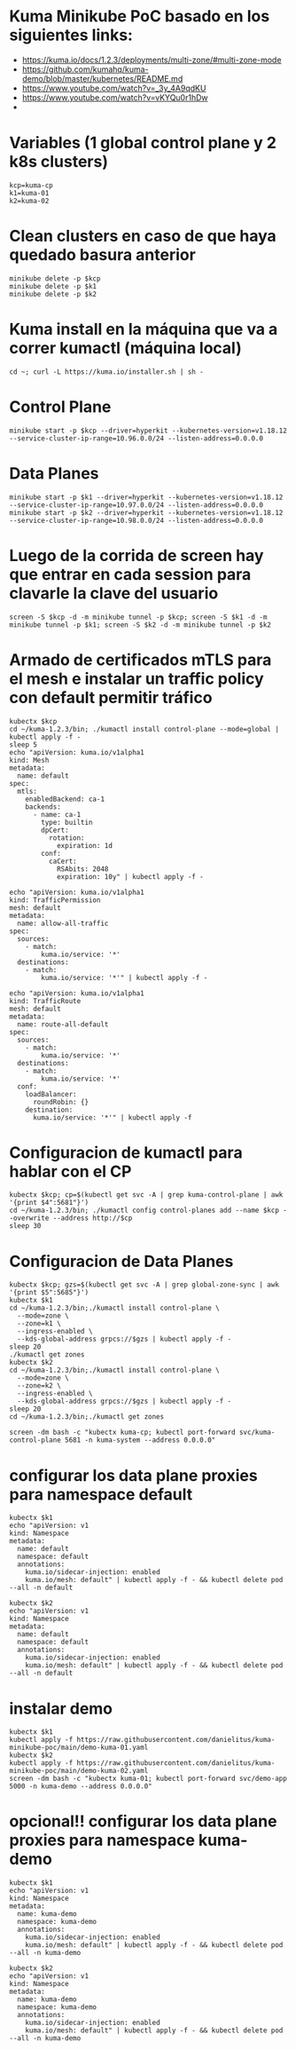 # Kuma Minikube PoC basado en los siguientes links:
- https://kuma.io/docs/1.2.3/deployments/multi-zone/#multi-zone-mode
- https://github.com/kumahq/kuma-demo/blob/master/kubernetes/README.md
- https://www.youtube.com/watch?v=_3y_4A9qdKU
- https://www.youtube.com/watch?v=vKYQu0r1hDw
- 
# Variables (1 global control plane y 2 k8s clusters)
```shell
kcp=kuma-cp
k1=kuma-01
k2=kuma-02
```

# Clean clusters en caso de que haya quedado basura anterior
```shell
minikube delete -p $kcp
minikube delete -p $k1
minikube delete -p $k2
```

# Kuma install en la máquina que va a correr kumactl (máquina local)
```shell
cd ~; curl -L https://kuma.io/installer.sh | sh -
```

# Control Plane
```shell
minikube start -p $kcp --driver=hyperkit --kubernetes-version=v1.18.12 --service-cluster-ip-range=10.96.0.0/24 --listen-address=0.0.0.0
```

# Data Planes
```shell
minikube start -p $k1 --driver=hyperkit --kubernetes-version=v1.18.12 --service-cluster-ip-range=10.97.0.0/24 --listen-address=0.0.0.0
minikube start -p $k2 --driver=hyperkit --kubernetes-version=v1.18.12 --service-cluster-ip-range=10.98.0.0/24 --listen-address=0.0.0.0
```

# Luego de la corrida de screen hay que entrar en cada session para clavarle la clave del usuario
```shell
screen -S $kcp -d -m minikube tunnel -p $kcp; screen -S $k1 -d -m minikube tunnel -p $k1; screen -S $k2 -d -m minikube tunnel -p $k2
```

# Armado de certificados mTLS para el mesh e instalar un traffic policy con default permitir tráfico
```shell
kubectx $kcp
cd ~/kuma-1.2.3/bin; ./kumactl install control-plane --mode=global | kubectl apply -f -
sleep 5
echo "apiVersion: kuma.io/v1alpha1
kind: Mesh
metadata:
  name: default
spec:
  mtls:
    enabledBackend: ca-1
    backends:
      - name: ca-1
        type: builtin
        dpCert:
          rotation:
            expiration: 1d
        conf:
          caCert:
            RSAbits: 2048
            expiration: 10y" | kubectl apply -f -
            
echo "apiVersion: kuma.io/v1alpha1
kind: TrafficPermission
mesh: default
metadata:
  name: allow-all-traffic
spec:
  sources:
    - match:
        kuma.io/service: '*'
  destinations:
    - match:
        kuma.io/service: '*'" | kubectl apply -f -
        
echo "apiVersion: kuma.io/v1alpha1
kind: TrafficRoute
mesh: default
metadata:
  name: route-all-default
spec:
  sources:
    - match:
        kuma.io/service: '*'
  destinations:
    - match:
        kuma.io/service: '*'
  conf:
    loadBalancer:
      roundRobin: {}
    destination:
      kuma.io/service: '*'" | kubectl apply -f
 ```

# Configuracion de kumactl para hablar con el CP
```shell
kubectx $kcp; cp=$(kubectl get svc -A | grep kuma-control-plane | awk '{print $4":5681"}')
cd ~/kuma-1.2.3/bin; ./kumactl config control-planes add --name $kcp --overwrite --address http://$cp
sleep 30
```

# Configuracion de Data Planes
```shell
kubectx $kcp; gzs=$(kubectl get svc -A | grep global-zone-sync | awk '{print $5":5685"}')
kubectx $k1
cd ~/kuma-1.2.3/bin;./kumactl install control-plane \
  --mode=zone \
  --zone=k1 \
  --ingress-enabled \
  --kds-global-address grpcs://$gzs | kubectl apply -f -
sleep 20
./kumactl get zones
kubectx $k2
cd ~/kuma-1.2.3/bin;./kumactl install control-plane \
  --mode=zone \
  --zone=k2 \
  --ingress-enabled \
  --kds-global-address grpcs://$gzs | kubectl apply -f -
sleep 20
cd ~/kuma-1.2.3/bin;./kumactl get zones
```
```shell
screen -dm bash -c "kubectx kuma-cp; kubectl port-forward svc/kuma-control-plane 5681 -n kuma-system --address 0.0.0.0"
```

# configurar los data plane proxies para namespace default
```shell
kubectx $k1
echo "apiVersion: v1
kind: Namespace
metadata:
  name: default
  namespace: default
  annotations:
    kuma.io/sidecar-injection: enabled
    kuma.io/mesh: default" | kubectl apply -f - && kubectl delete pod --all -n default

kubectx $k2
echo "apiVersion: v1
kind: Namespace
metadata:
  name: default
  namespace: default
  annotations:
    kuma.io/sidecar-injection: enabled
    kuma.io/mesh: default" | kubectl apply -f - && kubectl delete pod --all -n default
```

# instalar demo
```shell
kubectx $k1
kubectl apply -f https://raw.githubusercontent.com/danielitus/kuma-minikube-poc/main/demo-kuma-01.yaml
kubectx $k2
kubectl apply -f https://raw.githubusercontent.com/danielitus/kuma-minikube-poc/main/demo-kuma-02.yaml
screen -dm bash -c "kubectx kuma-01; kubectl port-forward svc/demo-app 5000 -n kuma-demo --address 0.0.0.0"
```

# opcional!! configurar los data plane proxies para namespace kuma-demo
```shell
kubectx $k1
echo "apiVersion: v1
kind: Namespace
metadata:
  name: kuma-demo
  namespace: kuma-demo
  annotations:
    kuma.io/sidecar-injection: enabled
    kuma.io/mesh: default" | kubectl apply -f - && kubectl delete pod --all -n kuma-demo

kubectx $k2
echo "apiVersion: v1
kind: Namespace
metadata:
  name: kuma-demo
  namespace: kuma-demo
  annotations:
    kuma.io/sidecar-injection: enabled
    kuma.io/mesh: default" | kubectl apply -f - && kubectl delete pod --all -n kuma-demo
```
